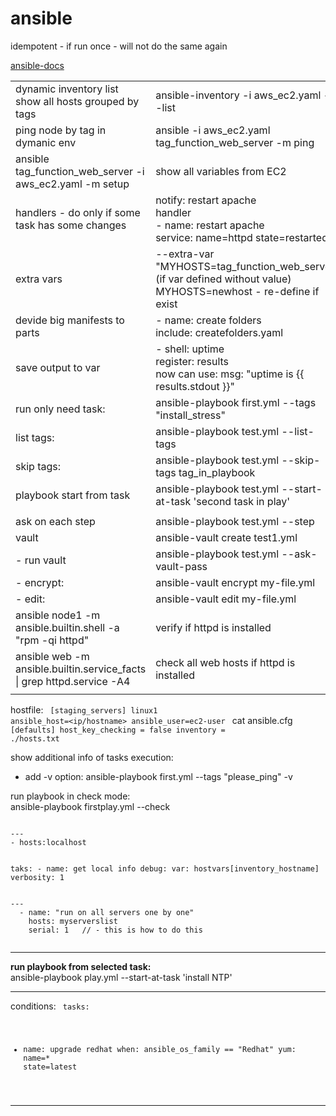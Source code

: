# ansible
idempotent - if run once - will not do the same again 

<a href="https://docs.ansible.com/ansible/latest/collections/amazon/aws/index.html"> ansible-docs</a>
<table>
  <tr><td>dynamic inventory list<br>show all hosts grouped by tags</td> <td> ansible-inventory -i aws_ec2.yaml --list</td> </tr>
<tr><td>ping node by tag in dymanic env</td> <td>ansible -i aws_ec2.yaml tag_function_web_server -m ping</td> </tr>
<tr><td>ansible tag_function_web_server -i aws_ec2.yaml -m setup</td> <td>show all variables from EC2</td> </tr>
<tr><td>handlers - do only if some task has some changes</td> <td>notify: restart apache <br> handler<br>- name: restart apache<br>service: name=httpd state=restarted </td> </tr>
<tr><td>extra vars </td> <td>--extra-var "MYHOSTS=tag_function_web_server  (if var defined without value) <br> MYHOSTS=newhost - re-define if exist</td> </tr>
<tr><td>devide big manifests to parts</td> <td>- name: create folders<br> include: createfolders.yaml </td> </tr>
<tr><td>save output to var</td> <td>- shell: uptime<br>register: results<br> now can use: msg: "uptime is {{ results.stdout }}"</td> </tr>
<tr><td>run only need task:</td> <td>ansible-playbook first.yml --tags "install_stress"</td> </tr>
<tr><td>list tags:</td> <td>ansible-playbook test.yml --list-tags</td> </tr>
<tr><td>skip tags:</td> <td>ansible-playbook test.yml --skip-tags tag_in_playbook</td> </tr>
<tr><td>playbook start from task</td> <td>ansible-playbook test.yml --start-at-task 'second task in play'</td> </tr>
<tr><td></td> <td></td> </tr>
<tr><td>ask on each step</td> <td>ansible-playbook test.yml --step </td> </tr>
<tr><td>vault</td> <td>ansible-vault create test1.yml</td> </tr>
<tr><td>- run vault</td> <td>ansible-playbook test.yml --ask-vault-pass</td> </tr>
<tr><td>- encrypt:</td> <td>ansible-vault encrypt my-file.yml</td> </tr>
<tr><td>- edit:</td> <td>ansible-vault edit my-file.yml</td> </tr>
<tr><td>ansible node1 -m ansible.builtin.shell -a "rpm -qi httpd"</td> <td>verify if httpd is installed</td> </tr>
<tr><td>ansible web -m ansible.builtin.service_facts | grep httpd.service -A4</td> <td> check all web hosts if httpd is installed</td> </tr>
<tr><td></td> <td></td> </tr>
 </table>


hostfile:
<code>
[staging_servers]
linux1 ansible_host=<ip/hostname> ansible_user=ec2-user
</code>
cat ansible.cfg 
<code>
[defaults]
host_key_checking = false
inventory         = ./hosts.txt
  </code>
  
  
  
show additional info of tasks execution:
  - add -v option: ansible-playbook first.yml --tags "please_ping" -v

  
run playbook in check mode:
<br> ansible-playbook firstplay.yml --check
  
  
<code>
---
- hosts:localhost
  
  taks:
    - name: get local info
      debug:
      var: hostvars[inventory_hostname]
      verbosity: 1
  </code>
  
  
  
<code>
---
  - name: "run on all servers one by one"
    hosts: myserverslist
    serial: 1   // - this is how to do this
  </code>
  
  
-----
  <b>run playbook from selected task:</b><br>
ansible-playbook play.yml --start-at-task 'install NTP'

----
conditions:
<code>
tasks:
  - name: upgrade redhat
    when: ansible_os_family == "Redhat"
    yum: name=* state=latest
</code>
  
-----------

